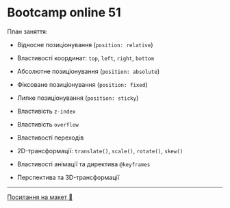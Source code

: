 # Bootcamp online 51

План заняття:

- Відносне позиціонування (`position: relative`)
- Властивості координат: `top`, `left`, `right`, `bottom`
- Абсолютне позиціонування (`position: absolute`)
- Фіксоване позиціонування (`position: fixed`)
- Липке позиціонування (`position: sticky`)
- Властивість `z-index`
- Властивість `overflow`

- Властивості переходів
- 2D-трансформації: `translate()`, `scale()`, `rotate()`, `skew()`
- Властивості анімації та директива `@keyframes`
- Перспектива та 3D-трансформації

---

[Посилання на макет 🎨](https://www.figma.com/file/z6Rb84e4NKxe66QNokOWA8/Barbershop-EN?node-id=1374%3A32)
